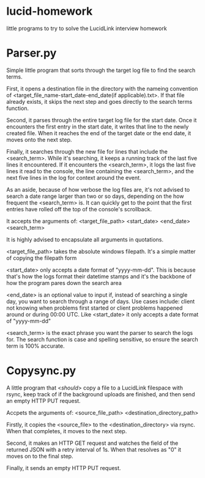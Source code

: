 # lucid-homework
little programs to try to solve the LucidLink interview homework

# Parser.py
Simple little program that sorts through the target log file to find the search terms.

First, it opens a destination file in the <parsed log chunks> directory with the nameing convention of <target_file_name-start_date-end_date(if applicable).txt>.  If that file already exists, it skips the next step and goes directly to the search terms function.

Second, it parses through the entire target log file for the start date.  Once it encounters the first entry in the start date, it writes that line to the newly created file.  When it reaches the end of the target date or the end date, it moves onto the next step.

Finally, it searches through the new file for lines that include the <search_term>.  While it's searching, it keeps a running track of the last five lines it encountered.  If it encounters the <search_term>, it logs the last five lines it read to the console, the line containing the <search_term>, and the next five lines in the log for context around the event.

As an aside, because of how verbose the log files are, it's not advised to search a date range larger than two or so days, depending on the how frequent the <search_term> is.  It can quickly get to the point that the first entries have rolled off the top of the console's scrollback.

It accepts the arguments of: <target_file_path> <start_date> <end_date> <search_term>

It is highly advised to encapsulate all arguments in quotations.

<target_file_path> takes the absolute windows filepath.  It's a simple matter of copying the filepath form

<start_date> only accepts a date format of "yyyy-mm-dd".  This is because that's how the logs format their datetime stamps and it's the backbone of how the program pares down the search area

<end_date> is an optional value to input if, instead of searching a single day, you want to search through a range of days.  Use cases include: client not knowing when problems first started or client problems happened around or during 00:00 UTC.  Like <start_date> it only accepts a date format of "yyyy-mm-dd"

<search_term> is the exact phrase you want the parser to search the logs for.  The search function is case and spelling sensitive, so ensure the search term is 100% accurate.


# Copysync.py
A little program that <*should*> copy a file to a LucidLink filespace with rsync, keep track of if the background uploads are finished, and then send an empty HTTP PUT request.

Accpets the arguments of: <source_file_path> <destination_directory_path>

Firstly, it copies the <source_file> to the <destination_directory> via rsync. When that completes, it moves to the next step.

Second, it makes an HTTP GET request and watches the <dirtyBytes> field of the returned JSON with a retry interval of 1s.  When that resolves as "0" it moves on to the final step.

Finally, it sends an empty HTTP PUT request.

